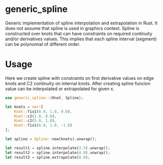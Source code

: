 # generic_spline
Generic implementation of spline interpolation and extrapolation in Rust. It does not assume that spline is used in graphics context.
Spline is constructed over knots that can have constraints on required continuity and/or derivatives values. This implies that each spline interval (segment) can be polynomial of different order.

# Usage
Here we create spline with constraints on first derivative values on edge knots and C2 continuity on internal knots. After creating spline funcion value can be interpolated or extrapolated for given x.
``` rust
use generic_spline::{Knot, Spline};

let knots = vec![
    Knot::fix1(0.0, 1.0, 0.0),
    Knot::c2(2.0, 0.0),
    Knot::c2(5.0, 1.0),
    Knot::fix1(6.0, 1.0, -1.0)
];

let spline = Spline::new(knots).unwrap();

let result1 = spline.interpolate(3.5).unwrap();
let result2 = spline.interpolate(4.0).unwrap();
let result3 = spline.extrapolate(8.0);
```